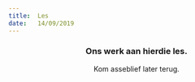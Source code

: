 ```yaml
---
title:  Les
date:   14/09/2019
---
```


### <center>Ons werk aan hierdie les.</center>
<center>Kom asseblief later terug.</center>